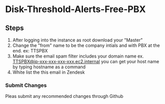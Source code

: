 # Disk-Threshold-Alerts-Free-PBX
## Steps
  1. After logging into the instance as root download your "Master" 
  2. Change the "from" name to be the company intials and with PBX at the end. ex: TTSPBX
  3. Make sure the email spam filter includes your domain name ex. TTSPBX@ip-xxx-xxx-xxx-xxx.ec2.internal you can get your host name by typing hostname as a command
  4. White list the this email in Zendesk

### Submit Changes
Pleas submit any recommended changes through Github
